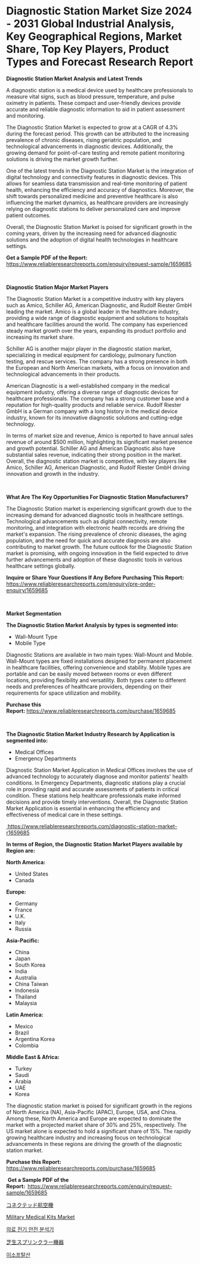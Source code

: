 <p><h1>Diagnostic Station Market Size 2024 - 2031 Global Industrial Analysis, Key Geographical Regions, Market Share, Top Key Players, Product Types and Forecast Research Report</h1></p><p><strong>Diagnostic Station Market Analysis and Latest Trends</strong></p>
<p><p>A diagnostic station is a medical device used by healthcare professionals to measure vital signs, such as blood pressure, temperature, and pulse oximetry in patients. These compact and user-friendly devices provide accurate and reliable diagnostic information to aid in patient assessment and monitoring.</p><p>The Diagnostic Station Market is expected to grow at a CAGR of 4.3% during the forecast period. This growth can be attributed to the increasing prevalence of chronic diseases, rising geriatric population, and technological advancements in diagnostic devices. Additionally, the growing demand for point-of-care testing and remote patient monitoring solutions is driving the market growth further.</p><p>One of the latest trends in the Diagnostic Station Market is the integration of digital technology and connectivity features in diagnostic devices. This allows for seamless data transmission and real-time monitoring of patient health, enhancing the efficiency and accuracy of diagnostics. Moreover, the shift towards personalized medicine and preventive healthcare is also influencing the market dynamics, as healthcare providers are increasingly relying on diagnostic stations to deliver personalized care and improve patient outcomes.</p><p>Overall, the Diagnostic Station Market is poised for significant growth in the coming years, driven by the increasing need for advanced diagnostic solutions and the adoption of digital health technologies in healthcare settings.</p></p>
<p><strong>Get a Sample PDF of the Report:&nbsp;</strong> <a href="https://www.reliableresearchreports.com/enquiry/request-sample/1659685">https://www.reliableresearchreports.com/enquiry/request-sample/1659685</a></p>
<p>&nbsp;</p>
<p><strong>Diagnostic Station Major Market Players</strong></p>
<p><p>The Diagnostic Station Market is a competitive industry with key players such as Amico, Schiller AG, American Diagnostic, and Rudolf Riester GmbH leading the market. Amico is a global leader in the healthcare industry, providing a wide range of diagnostic equipment and solutions to hospitals and healthcare facilities around the world. The company has experienced steady market growth over the years, expanding its product portfolio and increasing its market share.</p><p>Schiller AG is another major player in the diagnostic station market, specializing in medical equipment for cardiology, pulmonary function testing, and rescue services. The company has a strong presence in both the European and North American markets, with a focus on innovation and technological advancements in their products.</p><p>American Diagnostic is a well-established company in the medical equipment industry, offering a diverse range of diagnostic devices for healthcare professionals. The company has a strong customer base and a reputation for high-quality products and reliable service. Rudolf Riester GmbH is a German company with a long history in the medical device industry, known for its innovative diagnostic solutions and cutting-edge technology.</p><p>In terms of market size and revenue, Amico is reported to have annual sales revenue of around $500 million, highlighting its significant market presence and growth potential. Schiller AG and American Diagnostic also have substantial sales revenue, indicating their strong position in the market. Overall, the diagnostic station market is competitive, with key players like Amico, Schiller AG, American Diagnostic, and Rudolf Riester GmbH driving innovation and growth in the industry.</p></p>
<p>&nbsp;</p>
<p><strong>What Are The Key Opportunities For Diagnostic Station Manufacturers?</strong></p>
<p><p>The Diagnostic Station market is experiencing significant growth due to the increasing demand for advanced diagnostic tools in healthcare settings. Technological advancements such as digital connectivity, remote monitoring, and integration with electronic health records are driving the market's expansion. The rising prevalence of chronic diseases, the aging population, and the need for quick and accurate diagnosis are also contributing to market growth. The future outlook for the Diagnostic Station market is promising, with ongoing innovation in the field expected to drive further advancements and adoption of these diagnostic tools in various healthcare settings globally.</p></p>
<p><strong>Inquire or Share Your Questions If Any Before Purchasing This Report:</strong> <a href="https://www.reliableresearchreports.com/enquiry/pre-order-enquiry/1659685">https://www.reliableresearchreports.com/enquiry/pre-order-enquiry/1659685</a></p>
<p>&nbsp;</p>
<p><strong>Market Segmentation</strong></p>
<p><strong>The Diagnostic Station Market Analysis by types is segmented into:</strong></p>
<p><ul><li>Wall-Mount Type</li><li>Mobile Type</li></ul></p>
<p><p>Diagnostic Stations are available in two main types: Wall-Mount and Mobile. Wall-Mount types are fixed installations designed for permanent placement in healthcare facilities, offering convenience and stability. Mobile types are portable and can be easily moved between rooms or even different locations, providing flexibility and versatility. Both types cater to different needs and preferences of healthcare providers, depending on their requirements for space utilization and mobility.</p></p>
<p><strong>Purchase this Report:&nbsp;</strong><a href="https://www.reliableresearchreports.com/purchase/1659685">https://www.reliableresearchreports.com/purchase/1659685</a></p>
<p>&nbsp;</p>
<p><strong>The Diagnostic Station Market Industry Research by Application is segmented into:</strong></p>
<p><ul><li>Medical Offices</li><li>Emergency Departments</li></ul></p>
<p><p>Diagnostic Station Market Application in Medical Offices involves the use of advanced technology to accurately diagnose and monitor patients' health conditions. In Emergency Departments, diagnostic stations play a crucial role in providing rapid and accurate assessments of patients in critical condition. These stations help healthcare professionals make informed decisions and provide timely interventions. Overall, the Diagnostic Station Market Application is essential in enhancing the efficiency and effectiveness of medical care in these settings.</p></p>
<p><a href="https://www.reliableresearchreports.com/diagnostic-station-market-r1659685">&nbsp;https://www.reliableresearchreports.com/diagnostic-station-market-r1659685</a></p>
<p><strong>In terms of Region, the Diagnostic Station Market Players available by Region are:</strong></p>
<p>
    <p> <strong> North America: </strong>
        <ul>
            <li>United States</li>
            <li>Canada</li>
        </ul>
        </p> 
    <p> <strong> Europe: </strong>
        <ul>
            <li>Germany</li>
            <li>France</li>
            <li>U.K.</li>
            <li>Italy</li>
            <li>Russia</li>
        </ul>
        </p> 
    <p> <strong> Asia-Pacific: </strong>
        <ul>
            <li>China</li>
            <li>Japan</li>
            <li>South Korea</li>
            <li>India</li>
            <li>Australia</li>
            <li>China Taiwan</li>
            <li>Indonesia</li>
            <li>Thailand</li>
            <li>Malaysia</li>
        </ul>
        </p> 
    <p> <strong> Latin America: </strong>
        <ul>
            <li>Mexico</li>
            <li>Brazil</li>
            <li>Argentina Korea</li>
            <li>Colombia</li>
        </ul>
        </p> 
    <p> <strong> Middle East & Africa: </strong>
        <ul>
            <li>Turkey</li>
            <li>Saudi</li>
            <li>Arabia</li>
            <li>UAE</li>
            <li>Korea</li>
        </ul>
    </p>
    </p>
<p><p>The diagnostic station market is poised for significant growth in the regions of North America (NA), Asia-Pacific (APAC), Europe, USA, and China. Among these, North America and Europe are expected to dominate the market with a projected market share of 30% and 25%, respectively. The US market alone is expected to hold a significant share of 15%. The rapidly growing healthcare industry and increasing focus on technological advancements in these regions are driving the growth of the diagnostic station market.</p></p>
<p><strong>Purchase this Report: </strong><a href="https://www.reliableresearchreports.com/purchase/1659685">https://www.reliableresearchreports.com/purchase/1659685</a></p>
<p>&nbsp;<strong>Get a Sample PDF of the Report:&nbsp;&nbsp;</strong><a href="https://www.reliableresearchreports.com/enquiry/request-sample/1659685">https://www.reliableresearchreports.com/enquiry/request-sample/1659685</a></p>
<p><strong></strong></p>
<p><p><a href="https://github.com/one-cool-chick/Market-Research-Report-List-1/blob/main/698617648452.md">コネクテッド航空機</a></p><p><a href="https://github.com/RoccoManning/Market-Research-Report-List-4/blob/main/military-medical-kits-market.md">Military Medical Kits Market</a></p><p><a href="https://medium.com/@fosterfahey1971/%EC%9D%98%EB%A3%8C-%EC%A0%84%EA%B8%B0-%EC%95%88%EC%A0%84-%EB%B6%84%EC%84%9D%EA%B8%B0-%EC%8B%9C%EC%9E%A5-%EC%9C%A0%ED%98%95-%EC%9D%91%EC%9A%A9-%EB%B0%8F-%EC%A7%80%EB%A6%AC%EB%B3%84-%EC%A2%85%ED%95%A9-%ED%8F%89%EA%B0%80-8dfe19b35f3b">의료 전기 안전 분석기</a></p><p><a href="https://medium.com/@alexandramiranda455/%E8%8A%9D%E7%94%9F%E7%94%A8%E6%95%A3%E6%B0%B4%E5%99%A8%E8%A8%AD%E5%82%99%E5%B8%82%E5%A0%B4%E3%81%AF-%E5%B8%82%E5%A0%B4%E3%82%B7%E3%82%A7%E3%82%A2-%E5%B8%82%E5%A0%B4%E3%83%88%E3%83%AC%E3%83%B3%E3%83%89-%E5%B8%82%E5%A0%B4%E6%88%90%E9%95%B7%E3%81%AB%E9%96%A2%E3%81%99%E3%82%8B%E6%83%85%E5%A0%B1%E3%82%92%E6%8F%90%E4%BE%9B%E3%81%97%E3%81%BE%E3%81%99-8533d8587668">芝生スプリンクラー機器</a></p><p><a href="https://medium.com/@margrethowe2016/%EC%9D%B4%EC%86%8C%ED%94%84%ED%83%88%EC%82%B0-%EC%8B%9C%EC%9E%A5-%EA%B7%9C%EB%AA%A8-%EC%8B%9C%EC%9E%A5-%EC%A0%84%EB%A7%9D%EA%B3%BC-%EC%8B%9C%EC%9E%A5-%EC%98%88%EC%B8%A1-2024%EB%85%84%EB%B6%80%ED%84%B0-2031%EB%85%84%EA%B9%8C%EC%A7%80-ce279bc195b7">이소프탈산</a></p></p>